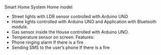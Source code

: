 Smart Home System
Home model 
- Street lights with LDR sensor controlled with Arduino UNO
- Home lights controlled with Arduino UNO and Application with Bluetooth module.
- Gas sensor inside the House controlled with Arduino UNO.
- Temperature sensor on screen.
Features:
- Phone ringing alarm If there is a fire
- Sending SMS to the user’s phone If there is a fire
